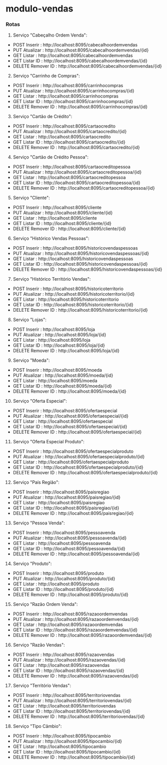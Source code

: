 # modulo-vendas

### Rotas

1. Serviço "Cabeçalho Ordem Venda":
  - POST   Inserir    : http://localhost:8095/cabecalhoordemvendas
  - PUT    Atualizar  : http://localhost:8095/cabecalhoordemvendas/{id}
  - GET    Listar     : http://localhost:8095/cabecalhoordemvendas
  - GET    Listar ID  : http://localhost:8095/cabecalhoordemvendas/{id}
  - DELETE Remover ID : http://localhost:8095/cabecalhoordemvendas/{id}


2. Serviço "Carrinho de Compras":
  - POST   Inserir    : http://localhost:8095/carrinhocompras
  - PUT    Atualizar  : http://localhost:8095/carrinhocompras/{id}
  - GET    Listar     : http://localhost:8095/carrinhocompras
  - GET    Listar ID  : http://localhost:8095/carrinhocompras/{id}
  - DELETE Remover ID : http://localhost:8095/carrinhocompras/{id}


3. Serviço "Cartão de Crédito":
  - POST   Inserir    : http://localhost:8095/cartaocredito
  - PUT    Atualizar  : http://localhost:8095/cartaocredito/{id}
  - GET    Listar     : http://localhost:8095/cartaocredito
  - GET    Listar ID  : http://localhost:8095/cartaocredito/{id}
  - DELETE Remover ID : http://localhost:8095/cartaocredito/{id}


4. Serviço "Cartão de Crédito Pessoa":
  - POST   Inserir    : http://localhost:8095/cartaocreditopessoa
  - PUT    Atualizar  : http://localhost:8095/cartaocreditopessoa/{id}
  - GET    Listar     : http://localhost:8095/cartaocreditopessoa
  - GET    Listar ID  : http://localhost:8095/cartaocreditopessoa/{id}
  - DELETE Remover ID : http://localhost:8095/cartaocreditopessoa/{id}


5. Serviço "Cliente":
  - POST   Inserir    : http://localhost:8095/cliente
  - PUT    Atualizar  : http://localhost:8095/cliente/{id}
  - GET    Listar     : http://localhost:8095/cliente
  - GET    Listar ID  : http://localhost:8095/cliente/{id}
  - DELETE Remover ID : http://localhost:8095/cliente/{id}


6. Serviço "Histórico Vendas Pessoas":
  - POST   Inserir    : http://localhost:8095/historicovendaspessoas
  - PUT    Atualizar  : http://localhost:8095/historicovendaspessoas/{id}
  - GET    Listar     : http://localhost:8095/historicovendaspessoas
  - GET    Listar ID  : http://localhost:8095/historicovendaspessoas/{id}
  - DELETE Remover ID : http://localhost:8095/historicovendaspessoas/{id}


7. Serviço "Histórico Território Vendas":
  - POST   Inserir    : http://localhost:8095/historicoterritorio
  - PUT    Atualizar  : http://localhost:8095/historicoterritorio/{id}
  - GET    Listar     : http://localhost:8095/historicoterritorio
  - GET    Listar ID  : http://localhost:8095/historicoterritorio/{id}
  - DELETE Remover ID : http://localhost:8095/historicoterritorio/{id}


8. Serviço "Lojas":
  - POST   Inserir    : http://localhost:8095/loja
  - PUT    Atualizar  : http://localhost:8095/loja/{id}
  - GET    Listar     : http://localhost:8095/loja
  - GET    Listar ID  : http://localhost:8095/loja/{id}
  - DELETE Remover ID : http://localhost:8095/loja/{id}


9. Serviço "Moeda":
  - POST   Inserir    : http://localhost:8095/moeda
  - PUT    Atualizar  : http://localhost:8095/moeda/{id}
  - GET    Listar     : http://localhost:8095/moeda
  - GET    Listar ID  : http://localhost:8095/moeda/{id}
  - DELETE Remover ID : http://localhost:8095/moeda/{id}


10. Serviço "Oferta Especial":
  - POST   Inserir    : http://localhost:8095/ofertaespecial
  - PUT    Atualizar  : http://localhost:8095/ofertaespecial/{id}
  - GET    Listar     : http://localhost:8095/ofertaespecial
  - GET    Listar ID  : http://localhost:8095/ofertaespecial/{id}
  - DELETE Remover ID : http://localhost:8095/ofertaespecial/{id}


11. Serviço "Oferta Especial Produto":
  - POST   Inserir    : http://localhost:8095/ofertaespecialproduto
  - PUT    Atualizar  : http://localhost:8095/ofertaespecialproduto/{id}
  - GET    Listar     : http://localhost:8095/ofertaespecialproduto
  - GET    Listar ID  : http://localhost:8095/ofertaespecialproduto/{id}
  - DELETE Remover ID : http://localhost:8095/ofertaespecialproduto/{id}


12. Serviço "País Região":
  - POST   Inserir    : http://localhost:8095/paisregiao
  - PUT    Atualizar  : http://localhost:8095/paisregiao/{id}
  - GET    Listar     : http://localhost:8095/paisregiao
  - GET    Listar ID  : http://localhost:8095/paisregiao/{id}
  - DELETE Remover ID : http://localhost:8095/paisregiao/{id}


13. Serviço "Pessoa Venda":
  - POST   Inserir    : http://localhost:8095/pessoavenda
  - PUT    Atualizar  : http://localhost:8095/pessoavenda/{id}
  - GET    Listar     : http://localhost:8095/pessoavenda
  - GET    Listar ID  : http://localhost:8095/pessoavenda/{id}
  - DELETE Remover ID : http://localhost:8095/pessoavenda/{id}


14. Serviço "Produto":
  - POST   Inserir    : http://localhost:8095/produto
  - PUT    Atualizar  : http://localhost:8095/produto/{id}
  - GET    Listar     : http://localhost:8095/produto
  - GET    Listar ID  : http://localhost:8095/produto/{id}
  - DELETE Remover ID : http://localhost:8095/produto/{id}


15. Serviço "Razão Ordem Venda":
  - POST   Inserir    : http://localhost:8095/razaoordemvendas
  - PUT    Atualizar  : http://localhost:8095/razaoordemvendas/{id}
  - GET    Listar     : http://localhost:8095/razaoordemvendas
  - GET    Listar ID  : http://localhost:8095/razaoordemvendas/{id}
  - DELETE Remover ID : http://localhost:8095/razaoordemvendas/{id}


16. Serviço "Razão Vendas":
  - POST   Inserir    : http://localhost:8095/razaovendas
  - PUT    Atualizar  : http://localhost:8095/razaovendas/{id}
  - GET    Listar     : http://localhost:8095/razaovendas
  - GET    Listar ID  : http://localhost:8095/razaovendas/{id}
  - DELETE Remover ID : http://localhost:8095/razaovendas/{id}


17. Serviço "Território Vendas":
  - POST   Inserir    : http://localhost:8095/territoriovendas
  - PUT    Atualizar  : http://localhost:8095/territoriovendas/{id}
  - GET    Listar     : http://localhost:8095/territoriovendas
  - GET    Listar ID  : http://localhost:8095/territoriovendas/{id}
  - DELETE Remover ID : http://localhost:8095/territoriovendas/{id}


18. Serviço "Tipo Câmbio":
  - POST   Inserir    : http://localhost:8095/tipocambio
  - PUT    Atualizar  : http://localhost:8095/tipocambio/{id}
  - GET    Listar     : http://localhost:8095/tipocambio
  - GET    Listar ID  : http://localhost:8095/tipocambio/{id}
  - DELETE Remover ID : http://localhost:8095/tipocambio/{id}
